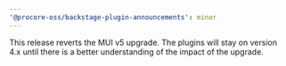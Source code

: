 ```yaml
---
'@procore-oss/backstage-plugin-announcements': minor
---
```


This release reverts the MUI v5 upgrade. The plugins will stay on version 4.x until there is a better understanding of the impact of the upgrade.

